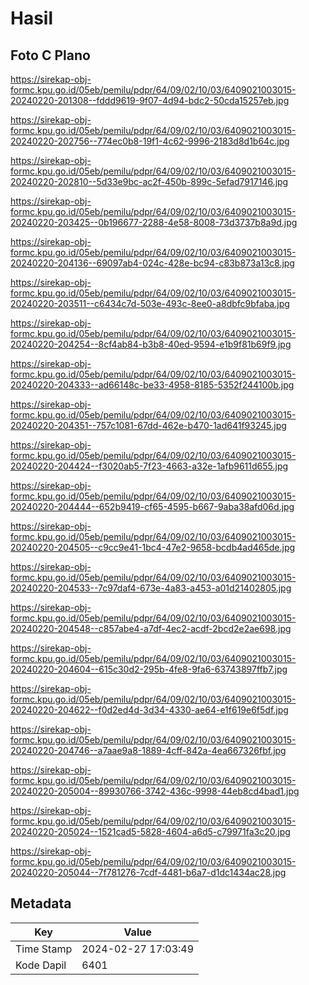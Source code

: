 # Hasil

## Foto C Plano

https://sirekap-obj-formc.kpu.go.id/05eb/pemilu/pdpr/64/09/02/10/03/6409021003015-20240220-201308--fddd9619-9f07-4d94-bdc2-50cda15257eb.jpg

https://sirekap-obj-formc.kpu.go.id/05eb/pemilu/pdpr/64/09/02/10/03/6409021003015-20240220-202756--774ec0b8-19f1-4c62-9996-2183d8d1b64c.jpg

https://sirekap-obj-formc.kpu.go.id/05eb/pemilu/pdpr/64/09/02/10/03/6409021003015-20240220-202810--5d33e9bc-ac2f-450b-899c-5efad7917146.jpg

https://sirekap-obj-formc.kpu.go.id/05eb/pemilu/pdpr/64/09/02/10/03/6409021003015-20240220-203425--0b196677-2288-4e58-8008-73d3737b8a9d.jpg

https://sirekap-obj-formc.kpu.go.id/05eb/pemilu/pdpr/64/09/02/10/03/6409021003015-20240220-204136--69097ab4-024c-428e-bc94-c83b873a13c8.jpg

https://sirekap-obj-formc.kpu.go.id/05eb/pemilu/pdpr/64/09/02/10/03/6409021003015-20240220-203511--c6434c7d-503e-493c-8ee0-a8dbfc9bfaba.jpg

https://sirekap-obj-formc.kpu.go.id/05eb/pemilu/pdpr/64/09/02/10/03/6409021003015-20240220-204254--8cf4ab84-b3b8-40ed-9594-e1b9f81b69f9.jpg

https://sirekap-obj-formc.kpu.go.id/05eb/pemilu/pdpr/64/09/02/10/03/6409021003015-20240220-204333--ad66148c-be33-4958-8185-5352f244100b.jpg

https://sirekap-obj-formc.kpu.go.id/05eb/pemilu/pdpr/64/09/02/10/03/6409021003015-20240220-204351--757c1081-67dd-462e-b470-1ad641f93245.jpg

https://sirekap-obj-formc.kpu.go.id/05eb/pemilu/pdpr/64/09/02/10/03/6409021003015-20240220-204424--f3020ab5-7f23-4663-a32e-1afb9611d655.jpg

https://sirekap-obj-formc.kpu.go.id/05eb/pemilu/pdpr/64/09/02/10/03/6409021003015-20240220-204444--652b9419-cf65-4595-b667-9aba38afd06d.jpg

https://sirekap-obj-formc.kpu.go.id/05eb/pemilu/pdpr/64/09/02/10/03/6409021003015-20240220-204505--c9cc9e41-1bc4-47e2-9658-bcdb4ad465de.jpg

https://sirekap-obj-formc.kpu.go.id/05eb/pemilu/pdpr/64/09/02/10/03/6409021003015-20240220-204533--7c97daf4-673e-4a83-a453-a01d21402805.jpg

https://sirekap-obj-formc.kpu.go.id/05eb/pemilu/pdpr/64/09/02/10/03/6409021003015-20240220-204548--c857abe4-a7df-4ec2-acdf-2bcd2e2ae698.jpg

https://sirekap-obj-formc.kpu.go.id/05eb/pemilu/pdpr/64/09/02/10/03/6409021003015-20240220-204604--615c30d2-295b-4fe8-9fa6-63743897ffb7.jpg

https://sirekap-obj-formc.kpu.go.id/05eb/pemilu/pdpr/64/09/02/10/03/6409021003015-20240220-204622--f0d2ed4d-3d34-4330-ae64-e1f619e6f5df.jpg

https://sirekap-obj-formc.kpu.go.id/05eb/pemilu/pdpr/64/09/02/10/03/6409021003015-20240220-204746--a7aae9a8-1889-4cff-842a-4ea667326fbf.jpg

https://sirekap-obj-formc.kpu.go.id/05eb/pemilu/pdpr/64/09/02/10/03/6409021003015-20240220-205004--89930766-3742-436c-9998-44eb8cd4bad1.jpg

https://sirekap-obj-formc.kpu.go.id/05eb/pemilu/pdpr/64/09/02/10/03/6409021003015-20240220-205024--1521cad5-5828-4604-a6d5-c79971fa3c20.jpg

https://sirekap-obj-formc.kpu.go.id/05eb/pemilu/pdpr/64/09/02/10/03/6409021003015-20240220-205044--7f781276-7cdf-4481-b6a7-d1dc1434ac28.jpg


## Metadata

| Key        | Value               |
| ---------- | ------------------- |
| Time Stamp | 2024-02-27 17:03:49 |
| Kode Dapil | 6401                |




